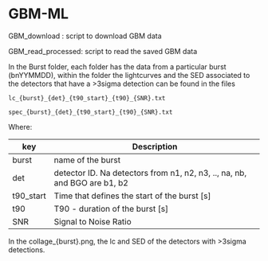 # GBM-ML

GBM_download : script to download GBM data

GBM_read_processed: script to read the saved GBM data

In the Burst folder, each folder has the data from a particular burst (bnYYMMDD), within the folder the lightcurves and the SED associated to the detectors that have a >3sigma detection can be found in the files

 `lc_{burst}_{det}_{t90_start}_{t90}_{SNR}.txt `

 `spec_{burst}_{det}_{t90_start}_{t90}_{SNR}.txt `

Where:

| key | Description |
| --- | ----------- |
| burst | name of the burst |
| det | detector ID. Na detectors from n1, n2, n3, .., na, nb, and BGO are b1, b2|
| t90_start | Time that defines the start of the burst [s] |
| t90 | T90 - duration of the burst [s] |
| SNR | Signal to Noise Ratio  |

In the collage_{burst}.png, the lc and SED of the detectors with >3sigma detections.